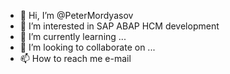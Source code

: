 - 👋 Hi, I’m @PeterMordyasov
- 👀 I’m interested in SAP ABAP HCM development
- 🌱 I’m currently learning ...
- 💞️ I’m looking to collaborate on ...
- 📫 How to reach me e-mail

<!---
PeterMordyasov/PeterMordyasov is a ✨ special ✨ repository because its `README.md` (this file) appears on your GitHub profile.
You can click the Preview link to take a look at your changes.
--->
